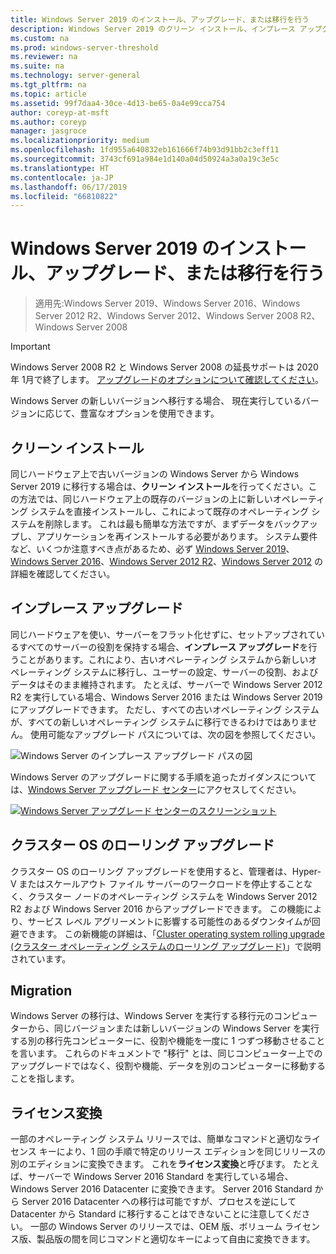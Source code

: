 ```yaml
---
title: Windows Server 2019 のインストール、アップグレード、または移行を行う
description: Windows Server 2019 のクリーン インストール、インプレース アップグレード、または移行を行う方法。
ms.custom: na
ms.prod: windows-server-threshold
ms.reviewer: na
ms.suite: na
ms.technology: server-general
ms.tgt_pltfrm: na
ms.topic: article
ms.assetid: 99f7daa4-30ce-4d13-be65-0a4e99cca754
author: coreyp-at-msft
ms.author: coreyp
manager: jasgroce
ms.localizationpriority: medium
ms.openlocfilehash: 1fd955a640832eb161666f74b93d91bb2c3eff11
ms.sourcegitcommit: 3743cf691a984e1d140a04d50924a3a0a19c3e5c
ms.translationtype: HT
ms.contentlocale: ja-JP
ms.lasthandoff: 06/17/2019
ms.locfileid: "66810822"
---
```

# <a name="install--upgrade--migrate-to-windows-server-2019"></a>Windows Server 2019 のインストール、アップグレード、または移行を行う

>適用先:Windows Server 2019、Windows Server 2016、Windows Server 2012 R2、Windows Server 2012、Windows Server 2008 R2、Windows Server 2008

> [!IMPORTANT]
> Windows Server 2008 R2 と Windows Server 2008 の延長サポートは 2020 年 1月で終了します。 [アップグレードのオプションについて確認してください](http://aka.ms/upgradecenter)。

Windows Server の新しいバージョンへ移行する場合、 現在実行しているバージョンに応じて、豊富なオプションを使用できます。

## <a name="clean-install"></a>クリーン インストール
同じハードウェア上で古いバージョンの Windows Server から Windows Server 2019 に移行する場合は、**クリーン インストール**を行ってください。この方法では、同じハードウェア上の既存のバージョンの上に新しいオペレーティング システムを直接インストールし、これによって既存のオペレーティング システムを削除します。 これは最も簡単な方法ですが、まずデータをバックアップし、アプリケーションを再インストールする必要があります。 システム要件など、いくつか注意すべき点があるため、必ず [Windows Server 2019](https://go.microsoft.com/fwlink/?linkid=2006124)、[Windows Server 2016](https://go.microsoft.com/fwlink/?LinkID=825558)、[Windows Server 2012 R2](https://technet.microsoft.com/library/dn303418)、[Windows Server 2012](https://technet.microsoft.com/library/jj134246.aspx) の詳細を確認してください。

## <a name="in-place-upgrade"></a>インプレース アップグレード

同じハードウェアを使い、サーバーをフラット化せずに、セットアップされているすべてのサーバーの役割を保持する場合、**インプレース アップグレード**を行うことがあります。これにより、古いオペレーティング システムから新しいオペレーティング システムに移行し、ユーザーの設定、サーバーの役割、およびデータはそのまま維持されます。 たとえば、サーバーで Windows Server 2012 R2 を実行している場合、Windows Server 2016 または Windows Server 2019 にアップグレードできます。 ただし、すべての古いオペレーティング システムが、すべての新しいオペレーティング システムに移行できるわけではありません。 使用可能なアップグレード パスについては、次の図を参照してください。

![Windows Server のインプレース アップグレード パスの図](media/upgrade-paths.png)

Windows Server のアップグレードに関する手順を追ったガイダンスについては、[Windows Server アップグレード センター](http://aka.ms/upgradecenter)にアクセスしてください。

[![Windows Server アップグレード センターのスクリーンショット](media/upgrade-center.png)](http://aka.ms/upgradecenter)

## <a name="cluster-os-rolling-upgrade"></a>クラスター OS のローリング アップグレード

クラスター OS のローリング アップグレードを使用すると、管理者は、Hyper-V またはスケールアウト ファイル サーバーのワークロードを停止することなく、クラスター ノードのオペレーティング システムを Windows Server 2012 R2 および Windows Server 2016 からアップグレードできます。 この機能により、サービス レベル アグリーメントに影響する可能性のあるダウンタイムが回避できます。 この新機能の詳細は、「[Cluster operating system rolling upgrade (クラスター オペレーティング システムのローリング アップグレード)](https://technet.microsoft.com/windows-server-docs/failover-clustering/cluster-operating-system-rolling-upgrade)」で説明されています。

## <a name="migration"></a>Migration

Windows Server の移行は、Windows Server を実行する移行元のコンピューターから、同じバージョンまたは新しいバージョンの Windows Server を実行する別の移行先コンピューターに、役割や機能を一度に 1 つずつ移動させることを言います。 これらのドキュメントで "移行" とは、同じコンピューター上でのアップグレードではなく、役割や機能、データを別のコンピューターに移動することを指します。 

## <a name="license-conversion"></a>ライセンス変換
一部のオペレーティング システム リリースでは、簡単なコマンドと適切なライセンス キーにより、1 回の手順で特定のリリース エディションを同じリリースの別のエディションに変換できます。 これを**ライセンス変換**と呼びます。 たとえば、サーバーで Windows Server 2016 Standard を実行している場合、Windows Server 2016 Datacenter に変換できます。 Server 2016 Standard から Server 2016 Datacenter への移行は可能ですが、プロセスを逆にして Datacenter から Standard に移行することはできないことに注意してください。 一部の Windows Server のリリースでは、OEM 版、ボリューム ライセンス版、製品版の間を同じコマンドと適切なキーによって自由に変換できます。


 
 
